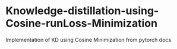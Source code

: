 # Knowledge-distillation-using-Cosine-runLoss-Minimization
Implementation of KD using Cosine Minimization from  pytorch docs
